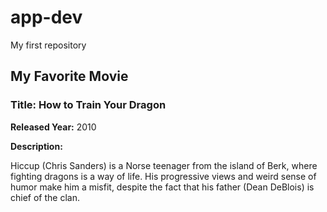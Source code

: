 # app-dev
My first repository

## My Favorite Movie
### Title: How to Train Your Dragon
**Released Year:** 2010

**Description:**

Hiccup (Chris Sanders) is a Norse teenager from the island of Berk, where fighting dragons is a way of life. His progressive views and weird sense of humor make him a misfit, despite the fact that his father (Dean DeBlois) is chief of the clan.
